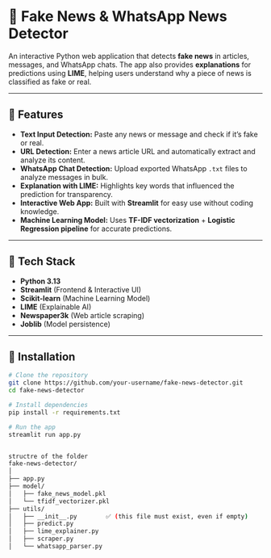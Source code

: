 # 📰 Fake News & WhatsApp News Detector

An interactive Python web application that detects **fake news** in articles, messages, and WhatsApp chats. The app also provides **explanations** for predictions using **LIME**, helping users understand why a piece of news is classified as fake or real.

---

## 🔹 Features

- **Text Input Detection:** Paste any news or message and check if it’s fake or real.  
- **URL Detection:** Enter a news article URL and automatically extract and analyze its content.  
- **WhatsApp Chat Detection:** Upload exported WhatsApp `.txt` files to analyze messages in bulk.  
- **Explanation with LIME:** Highlights key words that influenced the prediction for transparency.  
- **Interactive Web App:** Built with **Streamlit** for easy use without coding knowledge.  
- **Machine Learning Model:** Uses **TF-IDF vectorization** + **Logistic Regression pipeline** for accurate predictions.

---

## 🔹 Tech Stack

- **Python 3.13**  
- **Streamlit** (Frontend & Interactive UI)  
- **Scikit-learn** (Machine Learning Model)  
- **LIME** (Explainable AI)  
- **Newspaper3k** (Web article scraping)  
- **Joblib** (Model persistence)

---

## 🔹 Installation

```bash
# Clone the repository
git clone https://github.com/your-username/fake-news-detector.git
cd fake-news-detector

# Install dependencies
pip install -r requirements.txt

# Run the app
streamlit run app.py


structre of the folder
fake-news-detector/
│
├── app.py
├── model/
│   ├── fake_news_model.pkl
│   └── tfidf_vectorizer.pkl
├── utils/
│   ├── __init__.py        ✅ (this file must exist, even if empty)
│   ├── predict.py
│   ├── lime_explainer.py
│   ├── scraper.py
│   └── whatsapp_parser.py
